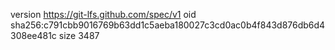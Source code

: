 version https://git-lfs.github.com/spec/v1
oid sha256:c791cbb9016769b63dd1c5aeba180027c3cd0ac0b4f843d876db6d4308ee481c
size 3487

